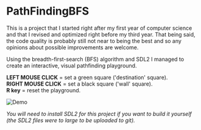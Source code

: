 # PathFindingBFS

This is a project that I started right after my first year of computer science and that I revised and optimized right before my third year. That being said, the code quality is probably still not near to being the best and so any opinions about possible improvements are welcome.

Using the breadth-first-search (BFS) algorithm and SDL2 I managed to create an interactive, visual pathfinding playground.

**LEFT MOUSE CLICK** = set a green square ('destination' square).  
**RIGHT MOUSE CLICK** = set a black square ('wall' square).  
**R key** = reset the playground.  

![Demo](https://media.giphy.com/media/L1cjGuzu6HcihqomV0/giphy.gif)

*You will need to install SDL2 for this project if you want to build it yourself (the SDL2 files were to large to be uploaded to git).*
